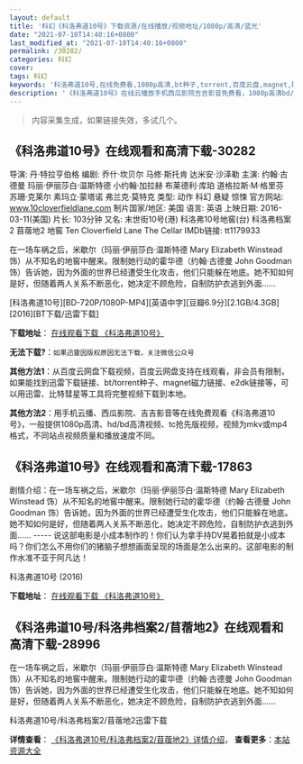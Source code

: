 ```yaml
---
layout: default
title: '科幻《科洛弗道10号》下载资源/在线播放/视频地址/1080p/高清/蓝光'
date: "2021-07-10T14:40:16+0800"
last_modified_at: "2021-07-10T14:40:16+0800"
permalink: /30282/
categories: 科幻
cover:
tags: 科幻
keywords: '科洛弗道10号,在线免费看,1080p高清,bt种子,torrent,百度云盘,magnet,磁力链,迅雷下载资源'
description: '《科洛弗道10号》在线云播放手机西瓜影院吉吉影音免费看，1080p高清bd/hd未删减完整版和tc抢先枪版，mkv/mp4格式，附带bt/torrent种子、magnet/磁力链、百度云盘、网盘资源迅雷下载链接'
---
```


>内容采集生成，如果链接失效，多试几个。


## 《科洛弗道10号》在线观看和高清下载-30282

导演: 丹·特拉亨伯格 编剧: 乔什·坎贝尔 马修·斯托肯 达米安·沙泽勒 主演: 约翰·古德曼 玛丽·伊丽莎白·温斯特德 小约翰·加拉赫 布莱德利·库珀 道格拉斯·M·格里芬 苏珊·克莱尔 素玛立·蒙塔诺 弗兰克·莫特克 类型: 动作 科幻 悬疑 惊悚 官方网站: www.10cloverfieldlane.com 制片国家/地区: 美国 语言: 英语 上映日期: 2016-03-11(美国) 片长: 103分钟 又名: 末世街10号(港) 科洛弗10号地窖(台) 科洛弗档案2 苜蓿地2 地窖 Ten Cloverfield Lane The Cellar IMDb链接: tt1179933

在一场车祸之后，米歇尔（玛丽·伊丽莎白·温斯特德 Mary Elizabeth Winstead 饰）从不知名的地窖中醒来。限制她行动的霍华德（约翰·古德曼 John Goodman 饰）告诉她，因为外面的世界已经遭受生化攻击，他们只能躲在地底。她不知如何是好，但随着两人关系不断恶化，她决定不顾危险，自制防护衣逃到外面……


[科洛弗道10号][BD-720P/1080P-MP4][英语中字][豆瓣6.9分][2.1GB/4.3GB][2016][BT下载/迅雷下载]

**下载地址**： [在线观看下载 《科洛弗道10号》](https://www.btdx8.com/torrent/10_cloverfield_lane_2016.html) 


**无法下载?**：`如果迅雷因版权原因无法下载，关注微信公众号 `

**其他方法1**：从百度云网盘下载视频，百度云网盘支持在线观看，非会员有限制，如果能找到迅雷下载链接、bt/torrent种子、magnet磁力链接、e2dk链接等，可以用迅雷、比特彗星等工具将完整视频下载到本地。

**其他方法2**：用手机云播、西瓜影院、吉吉影音等在线免费观看《科洛弗道10号》，一般提供1080p高清、hd/bd高清视频、tc抢先版视频，视频为mkv或mp4格式，不同站点视频质量和播放速度不同。


## 《科洛弗道10号》在线观看和高清下载-17863

剧情介绍：在一场车祸之后，米歇尔（玛丽·伊丽莎白·温斯特德 Mary Elizabeth Winstead 饰）从不知名的地窖中醒来。限制她行动的霍华德（约翰·古德曼 John Goodman 饰）告诉她，因为外面的世界已经遭受生化攻击，他们只能躲在地底。她不知如何是好，但随着两人关系不断恶化，她决定不顾危险，自制防护衣逃到外面…… ----- 说这部电影是小成本制作的！你们认为拿手持DV晃着拍就是小成本吗？你们怎么不用你们的猪脑子想想画面呈现的场面是怎么出来的。这部电影的制作水准不亚于阿凡达！


科洛弗道10号 (2016)

**下载地址**： [在线观看下载 《科洛弗道10号》](https://www.btbtdy.me/btdy/dy3359.html) 


## 《科洛弗道10号/科洛弗档案2/苜蓿地2》在线观看和高清下载-28996

在一场车祸之后，米歇尔（玛丽·伊丽莎白·温斯特德 Mary Elizabeth Winstead 饰）从不知名的地窖中醒来。限制她行动的霍华德（约翰&middot;古德曼 John Goodman 饰）告诉她，因为外面的世界已经遭受生化攻击，他们只能躲在地底。她不知如何是好，但随着两人关系不断恶化，她决定不顾危险，自制防护衣逃到外面……


科洛弗道10号/科洛弗档案2/苜蓿地2迅雷下载

**详情查看**： [《科洛弗道10号/科洛弗档案2/苜蓿地2》详情介绍](/movie/28996/)， **查看更多**：[本站资源大全](/movie/t/all/)


